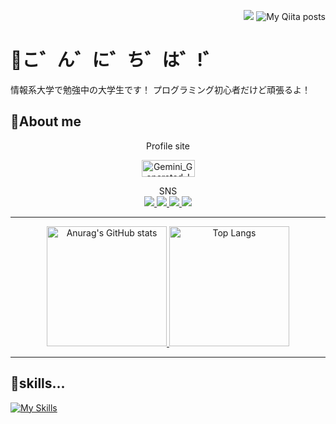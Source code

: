 <p align="right">
  <img src="https://komarev.com/ghpvc/?username=sauhits&color=orange&style=flat" />
  <img src="https://qiita-badge.apiapi.app/s/sauhits/posts.svg" alt="My Qiita posts" />
</p>

# 🫠こ゛ん゛に゛ち゛は゛!゛
情報系大学で勉強中の大学生です！
プログラミング初心者だけど頑張るよ！

## 🎈About me

<p align="center">
  Profile site
</p>

<p align="center">
<a href="https://sauhits.github.io/">
<img width="85" height="27" alt="Gemini_Generated_Image_zaa0hpzaa0hpzaa0" src="https://github.com/user-attachments/assets/3ccbb9e7-0ca3-43ce-ac52-e96a39113195" >
</a>
</p>

<p align="center">
SNS<br>

<a href="https://discord.com/users/754225229806436442">
<img src="https://shields.io/badge/discord-586AEA?logo=discord&logoColor=ffffff&style=for-the-badge">
</a>
<a href="https://x.com/huge_hoge1207">
<img src="https://shields.io/badge/Twitter(X)-black?logo=x&logoColor=ffffff&style=for-the-badge">
</a>
<a href="https://qiita.com/sauhits">
<img src="https://shields.io/badge/Qiita-67cb1b?logo=Qiita&logoColor=ffffff&style=for-the-badge">
</a>
<a href="https://github.com/sauhits">
<img src="https://shields.io/badge/Github-000000?logo=Github&logoColor=ffffff&style=for-the-badge">
</p>
  
***

<p align="center">
  <a href="https://github.com/anuraghazra/github-readme-stats">
    <img src="https://github-readme-stats.vercel.app/api?username=sauhits&theme=highcontrast&show_icons=true&count_private=true" alt="Anurag's GitHub stats" height="192" />
  </a>
  <a href="https://github.com/anuraghazra/github-readme-stats">
    <img src="https://github-readme-stats.vercel.app/api/top-langs/?username=sauhits&layout=compact&theme=highcontrast" alt="Top Langs" height=192" />
  </a>
</p>

***

## 🌱skills...
[![My Skills](https://skillicons.dev/icons?i=java,c,py,html,linux)](https://skillicons.dev)
